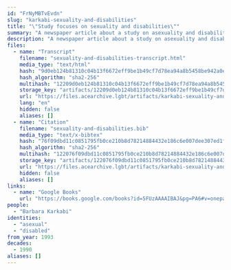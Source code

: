 ```yaml
---
id: "FrNyMBTvEvdn"
slug: "karkabi-sexuality-and-disabilities"
title: "\"Study focuses on sexuality and disabilities\""
summary: "A newspaper article about a study on asexuality and disabilities"
description: "A newspaper article about a study on asexuality and disabilities that interviews the disabled author of the study (CW: mentions of sexual abuse)"
files:
  - name: "Transcript"
    filename: "sexuality-and-disabilities-transcript.html"
    media_type: "text/html"
    hash: "9d0eb124b81310c04b13f6672eff9be1b49cf7d78ea94a8b5458be942a0ea12a"
    hash_algorithm: "sha2-256"
    multihash: "12209d0eb124b81310c04b13f6672eff9be1b49cf7d78ea94a8b5458be942a0ea12a"
    storage_key: "artifacts/12209d0eb124b81310c04b13f6672eff9be1b49cf7d78ea94a8b5458be942a0ea12a"
    url: "https://files.acearchive.lgbt/artifacts/karkabi-sexuality-and-disabilities/sexuality-and-disabilities-transcript.html"
    lang: "en"
    hidden: false
    aliases: []
  - name: "Citation"
    filename: "sexuality-and-disabilities.bib"
    media_type: "text/x-bibtex"
    hash: "76f09dbd11c0851795fb0ce210b8d78214884432e186c6e007dee307ed1f814a"
    hash_algorithm: "sha2-256"
    multihash: "122076f09dbd11c0851795fb0ce210b8d78214884432e186c6e007dee307ed1f814a"
    storage_key: "artifacts/122076f09dbd11c0851795fb0ce210b8d78214884432e186c6e007dee307ed1f814a"
    url: "https://files.acearchive.lgbt/artifacts/karkabi-sexuality-and-disabilities/sexuality-and-disabilities.bib"
    hidden: false
    aliases: []
links:
  - name: "Google Books"
    url: "https://books.google.com/books?id=5FUzAAAAIBAJ&pg=PA6#v=onepage&q&f=false"
people:
  - "Barbara Karkabi"
identities:
  - "asexual"
  - "disabled"
from_year: 1993
decades:
  - 1990
aliases: []
---
```

